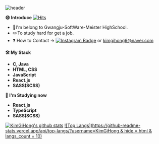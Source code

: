 ![header](https://capsule-render.vercel.app/api?type=wave&color=gradient&height=280&section=header&text=Hi,%20there👋&fontSize=55&animation=fadeIn) 

<strong>😄 Introduce</strong> [![Hits](https://hits.seeyoufarm.com/api/count/incr/badge.svg?url=https%3A%2F%2Fgithub.com%2FKimGiHong&count_bg=%23000000&title_bg=%23000000&icon=react.svg&icon_color=%236AEAFF&title=hits&edge_flat=false)](https://hits.seeyoufarm.com)

-  🏫I'm belong to Gwangju-SoftWare-Meister HighSchool.
-  ✏️To study hard for get a job.
-  ❓ How to Contact -> [![Instagram Badge](http://img.shields.io/badge/Instagram-ff69b4?style=flat-square&logo=Instagram&logoColor=white&link=https://www.instagram.com/04_hong_/)](https://www.instagram.com/04_hong_/) or kimgihong9@naver.com

<strong>🛠 My Stack </strong>
  <ul>
    <strong>
      <li>C, Java</li>
      <li>HTML, CSS</li>
      <li>JavaScript</li>
      <li>React.js</li>
      <li>SASS(SCSS)</li>
    </strong>
  </ul>

<strong>📕 I'm Studying now</strong>  
  <ul>
    <strong>
      <li>React.js</li>
      <li>TypeScript</li>
      <li>SASS(SCSS)</li>
    </strong>
  </ul>
  

[![KimGiHong's github stats](https://github-readme-stats.vercel.app/api?username=KimGiHong&show_icons=true&theme=tokyonight)](https://github.com/KimGiHong/github-readme-stats) 
[![Top Langs](https://github-readme-stats.vercel.app/api/top-langs/?username=KimGiHong & hide = html & langs_count = 10)](https://github.com/KimGiHong/github-readme-stats)

